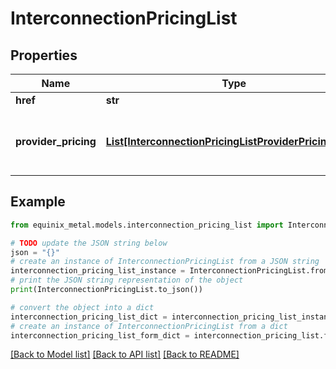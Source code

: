 # InterconnectionPricingList


## Properties

Name | Type | Description | Notes
------------ | ------------- | ------------- | -------------
**href** | **str** |  | [optional] 
**provider_pricing** | [**List[InterconnectionPricingListProviderPricingInner]**](InterconnectionPricingListProviderPricingInner.md) | Pricing information per connection provider. | [optional] 

## Example

```python
from equinix_metal.models.interconnection_pricing_list import InterconnectionPricingList

# TODO update the JSON string below
json = "{}"
# create an instance of InterconnectionPricingList from a JSON string
interconnection_pricing_list_instance = InterconnectionPricingList.from_json(json)
# print the JSON string representation of the object
print(InterconnectionPricingList.to_json())

# convert the object into a dict
interconnection_pricing_list_dict = interconnection_pricing_list_instance.to_dict()
# create an instance of InterconnectionPricingList from a dict
interconnection_pricing_list_form_dict = interconnection_pricing_list.from_dict(interconnection_pricing_list_dict)
```
[[Back to Model list]](../README.md#documentation-for-models) [[Back to API list]](../README.md#documentation-for-api-endpoints) [[Back to README]](../README.md)


